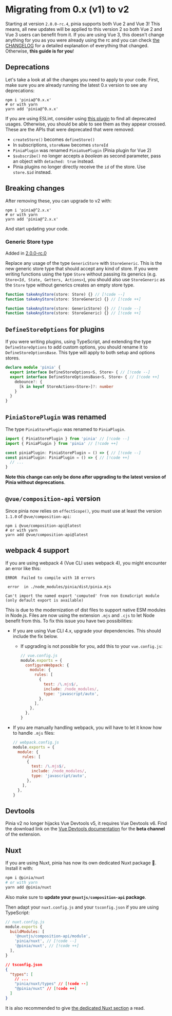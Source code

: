 <NonTranslateDocumentNotice/>

# Migrating from 0.x (v1) to v2

Starting at version `2.0.0-rc.4`, pinia supports both Vue 2 and Vue 3! This means, all new updates will be applied to this version 2 so both Vue 2 and Vue 3 users can benefit from it. If you are using Vue 3, this doesn't change anything for you as you were already using the rc and you can check [the CHANGELOG](https://github.com/vuejs/pinia/blob/v2/packages/pinia/CHANGELOG.md) for a detailed explanation of everything that changed. Otherwise, **this guide is for you**!

## Deprecations

Let's take a look at all the changes you need to apply to your code. First, make sure you are already running the latest 0.x version to see any deprecations:

```shell
npm i 'pinia@^0.x.x'
# or with yarn
yarn add 'pinia@^0.x.x'
```

If you are using ESLint, consider using [this plugin](https://github.com/gund/eslint-plugin-deprecation) to find all deprecated usages. Otherwise, you should be able to see them as they appear crossed. These are the APIs that were deprecated that were removed:

- `createStore()` becomes `defineStore()`
- In subscriptions, `storeName` becomes `storeId`
- `PiniaPlugin` was renamed `PiniaVuePlugin` (Pinia plugin for Vue 2)
- `$subscribe()` no longer accepts a _boolean_ as second parameter, pass an object with `detached: true` instead.
- Pinia plugins no longer directly receive the `id` of the store. Use `store.$id` instead.

## Breaking changes

After removing these, you can upgrade to v2 with:

```shell
npm i 'pinia@^2.x.x'
# or with yarn
yarn add 'pinia@^2.x.x'
```

And start updating your code.

### Generic Store type

Added in [2.0.0-rc.0](https://github.com/vuejs/pinia/blob/v2/packages/pinia/CHANGELOG.md#200-rc0-2021-07-28)

Replace any usage of the type `GenericStore` with `StoreGeneric`. This is the new generic store type that should accept any kind of store. If you were writing functions using the type `Store` without passing its generics (e.g. `Store<Id, State, Getters, Actions>`), you should also use `StoreGeneric` as the `Store` type without generics creates an empty store type.

```ts
function takeAnyStore(store: Store) {} // [!code --]
function takeAnyStore(store: StoreGeneric) {} // [!code ++]

function takeAnyStore(store: GenericStore) {} // [!code --]
function takeAnyStore(store: StoreGeneric) {} // [!code ++]
```

## `DefineStoreOptions` for plugins

If you were writing plugins, using TypeScript, and extending the type `DefineStoreOptions` to add custom options, you should rename it to `DefineStoreOptionsBase`. This type will apply to both setup and options stores.

```ts
declare module 'pinia' {
  export interface DefineStoreOptions<S, Store> { // [!code --]
  export interface DefineStoreOptionsBase<S, Store> { // [!code ++]
    debounce?: {
      [k in keyof StoreActions<Store>]?: number
    }
  }
}
```

## `PiniaStorePlugin` was renamed

The type `PiniaStorePlugin` was renamed to `PiniaPlugin`.

```ts
import { PiniaStorePlugin } from 'pinia' // [!code --]
import { PiniaPlugin } from 'pinia' // [!code ++]

const piniaPlugin: PiniaStorePlugin = () => { // [!code --]
const piniaPlugin: PiniaPlugin = () => { // [!code ++]
  // ...
}
```

**Note this change can only be done after upgrading to the latest version of Pinia without deprecations**.

## `@vue/composition-api` version

Since pinia now relies on `effectScope()`, you must use at least the version `1.1.0` of `@vue/composition-api`:

```shell
npm i @vue/composition-api@latest
# or with yarn
yarn add @vue/composition-api@latest
```

## webpack 4 support

If you are using webpack 4 (Vue CLI uses webpack 4), you might encounter an error like this:

```
ERROR  Failed to compile with 18 errors

 error  in ./node_modules/pinia/dist/pinia.mjs

Can't import the named export 'computed' from non EcmaScript module (only default export is available)
```

This is due to the modernization of dist files to support native ESM modules in Node.js. Files are now using the extension `.mjs` and `.cjs` to let Node benefit from this. To fix this issue you have two possibilities:

- If you are using Vue CLI 4.x, upgrade your dependencies. This should include the fix below.
  - If upgrading is not possible for you, add this to your `vue.config.js`:

    ```js
    // vue.config.js
    module.exports = {
      configureWebpack: {
        module: {
          rules: [
            {
              test: /\.mjs$/,
              include: /node_modules/,
              type: 'javascript/auto',
            },
          ],
        },
      },
    }
    ```

- If you are manually handling webpack, you will have to let it know how to handle `.mjs` files:

  ```js
  // webpack.config.js
  module.exports = {
    module: {
      rules: [
        {
          test: /\.mjs$/,
          include: /node_modules/,
          type: 'javascript/auto',
        },
      ],
    },
  }
  ```

## Devtools

Pinia v2 no longer hijacks Vue Devtools v5, it requires Vue Devtools v6. Find the download link on the [Vue Devtools documentation](https://devtools.vuejs.org/guide/installation.html#chrome) for the **beta channel** of the extension.

## Nuxt

If you are using Nuxt, pinia has now its own dedicated Nuxt package 🎉. Install it with:

```bash
npm i @pinia/nuxt
# or with yarn
yarn add @pinia/nuxt
```

Also make sure to **update your `@nuxtjs/composition-api` package**.

Then adapt your `nuxt.config.js` and your `tsconfig.json` if you are using TypeScript:

```js
// nuxt.config.js
module.exports {
  buildModules: [
    '@nuxtjs/composition-api/module',
    'pinia/nuxt', // [!code --]
    '@pinia/nuxt', // [!code ++]
  ],
}
```

```json
// tsconfig.json
{
  "types": [
    // ...
    "pinia/nuxt/types" // [!code --]
    "@pinia/nuxt" // [!code ++]
  ]
}
```

It is also recommended to give [the dedicated Nuxt section](../ssr/nuxt.md) a read.
